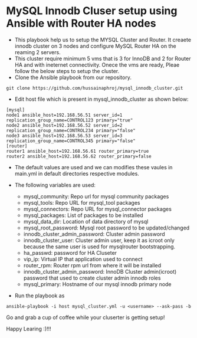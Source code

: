 # MySQL Innodb Cluser setup using Ansible with Router HA nodes  
* This playbook help us to setup the MYSQL Cluster and Router. It creaete innodb cluster on 3 nodes and configure MySQL Router HA on the reaming 2 servers.  
* This cluster require minimum 5 vms that is 3 for InnoDB and 2 for Router HA and with ineternet connectivity. Onece the vms are ready, Pleae follow the below steps to setup the cluster.  
* Clone the Ansible playbook from our repository.  
```
git clone https://github.com/hussainaphroj/mysql_innodb_cluster.git
```
* Edit host file which is present in mysql_innodb_cluster as shown below:  
 ```
[mysql]  
node1 ansible_host=192.168.56.51 server_id=1 replication_group_name=CONTROL123 primary="true"  
node2 ansible_host=192.168.56.52 server_id=2 replication_group_name=CONTROL234 primary="false"  
node3 ansible_host=192.168.56.53 server_id=3 replication_group_name=CONTROL345 primary="false"  
[router]  
router1 ansible_host=192.168.56.61 router_primary=true  
router2 ansible_host=192.168.56.62 router_primary=false  

```

* The default values are used and we can modifies these vaules in main.yml in default directories respective modules.  
* The following variables are used:  

  * mysql_community: Repo url for mysql community packages  
  * mysql_tools: Repo URL for mysql_tool packages  
  * mysql_connectors: Repo URL for mysql_connector packages  
  * mysql_packages: List of packages to be installed  
  * mysql_data_dir: Location of data directory of mysql  
  * mysql_root_password: Mysql root password to be updated/changed  
  * innodb_cluster_admin_password: Cluster admin password  
  * innodb_cluster_user: Cluster admin user, keep it as icroot only because the same user is used for mysqlrouter bootstrapping.  
  * ha_passwd: password for HA Cluseter  
  * vip_ip: Virtual IP that application used to connect  
  * router_rpm: Router rpm url from where it will be installed  
  * innodb_cluster_admin_password: InnoDB Cluster admin(icroot) password that used to create cluster admin innodb roles  
  * mysql_primary: Hostname of our mysql innodb primary node  

*  Run the playbook as  
```
ansible-playbook -i host mysql_cluster.yml -u <username> --ask-pass -b  
```
Go and grab a cup of coffee while your cluserter is getting setup!

Happy Learing :)!!!
